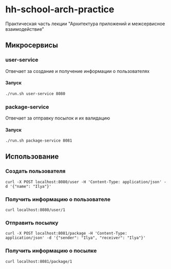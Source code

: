 # hh-school-arch-practice
Практическая часть лекции "Архитектура приложений и межсервисное взаимодействие"

## Микросервисы

### user-service
Отвечает за создание и получение информации о пользователях

#### Запуск

```bash
./run.sh user-service 8080
```

### package-service
Отвечает за отправку посылок и их валидацию

#### Запуск

```bash
./run.sh package-service 8081
```

## Использование

### Создать пользователя
```shell
curl -X POST localhost:8080/user -H 'Content-Type: application/json' -d '{"name": "Ilya"}'
```

### Получить информацию о пользователе
```shell
curl localhost:8080/user/1
```

### Отправить посылку
```shell
curl -X POST localhost:8081/package -H 'Content-Type: application/json' -d '{"sender": "Ilya", "receiver": "Ilya"}'
```


### Получить информацию о посылке
```shell
curl localhost:8081/package/1
```

